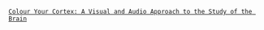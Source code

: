 [`Colour Your Cortex: A Visual and Audio Approach to the Study of the Brain`](https://www.amazon.fr/Colour-Your-Cortex-Visual-Approach/dp/1032643161)